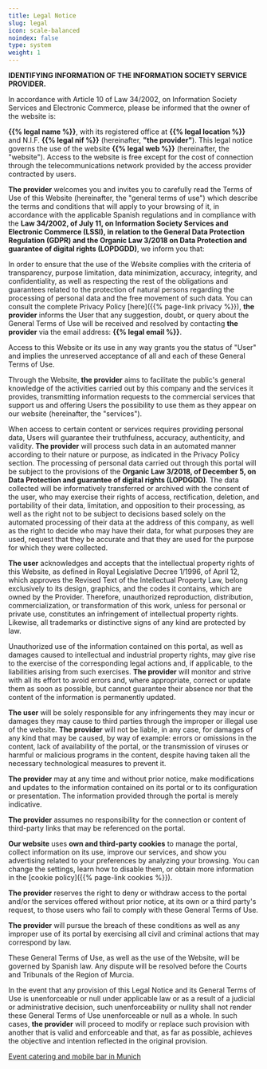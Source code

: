 ```yaml
---
title: Legal Notice
slug: legal
icon: scale-balanced
noindex: false
type: system
weight: 1
---
```


**IDENTIFYING INFORMATION OF THE INFORMATION SOCIETY SERVICE PROVIDER.**

In accordance with Article 10 of Law 34/2002, on Information Society Services and Electronic Commerce, please be informed that the owner of the website is:

**{{% legal name %}}**, with its registered office at **{{% legal location %}}** and N.I.F. **{{% legal nif %}}** (hereinafter, **"the provider"**). This legal notice governs the use of the website **{{% legal web %}}** (hereinafter, the "website"). Access to the website is free except for the cost of connection through the telecommunications network provided by the access provider contracted by users.

**The provider** welcomes you and invites you to carefully read the Terms of Use of this Website (hereinafter, the "general terms of use") which describe the terms and conditions that will apply to your browsing of it, in accordance with the applicable Spanish regulations and in compliance with the **Law 34/2002, of July 11, on Information Society Services and Electronic Commerce (LSSI), in relation to the General Data Protection Regulation (GDPR) and the Organic Law 3/2018 on Data Protection and guarantee of digital rights (LOPDGDD)**, we inform you that:

In order to ensure that the use of the Website complies with the criteria of transparency, purpose limitation, data minimization, accuracy, integrity, and confidentiality, as well as respecting the rest of the obligations and guarantees related to the protection of natural persons regarding the processing of personal data and the free movement of such data. You can consult the complete Privacy Policy [here]({{% page-link privacy %}}), **the provider** informs the User that any suggestion, doubt, or query about the General Terms of Use will be received and resolved by contacting **the provider** via the email address: **{{% legal email %}}**.

Access to this Website or its use in any way grants you the status of "User" and implies the unreserved acceptance of all and each of these General Terms of Use.

Through the Website, **the provider** aims to facilitate the public's general knowledge of the activities carried out by this company and the services it provides, transmitting information requests to the commercial services that support us and offering Users the possibility to use them as they appear on our website (hereinafter, the "services").

When access to certain content or services requires providing personal data, Users will guarantee their truthfulness, accuracy, authenticity, and validity. **The provider** will process such data in an automated manner according to their nature or purpose, as indicated in the Privacy Policy section. The processing of personal data carried out through this portal will be subject to the provisions of the **Organic Law 3/2018, of December 5, on Data Protection and guarantee of digital rights (LOPDGDD)**. The data collected will be informatively transferred or archived with the consent of the user, who may exercise their rights of access, rectification, deletion, and portability of their data, limitation, and opposition to their processing, as well as the right not to be subject to decisions based solely on the automated processing of their data at the address of this company, as well as the right to decide who may have their data, for what purposes they are used, request that they be accurate and that they are used for the purpose for which they were collected.

**The user** acknowledges and accepts that the intellectual property rights of this Website, as defined in Royal Legislative Decree 1/1996, of April 12, which approves the Revised Text of the Intellectual Property Law, belong exclusively to its design, graphics, and the codes it contains, which are owned by the Provider. Therefore, unauthorized reproduction, distribution, commercialization, or transformation of this work, unless for personal or private use, constitutes an infringement of intellectual property rights. Likewise, all trademarks or distinctive signs of any kind are protected by law.

Unauthorized use of the information contained on this portal, as well as damages caused to intellectual and industrial property rights, may give rise to the exercise of the corresponding legal actions and, if applicable, to the liabilities arising from such exercises. **The provider** will monitor and strive with all its effort to avoid errors and, where appropriate, correct or update them as soon as possible, but cannot guarantee their absence nor that the content of the information is permanently updated.

**The user** will be solely responsible for any infringements they may incur or damages they may cause to third parties through the improper or illegal use of the website. **The provider** will not be liable, in any case, for damages of any kind that may be caused, by way of example: errors or omissions in the content, lack of availability of the portal, or the transmission of viruses or harmful or malicious programs in the content, despite having taken all the necessary technological measures to prevent it.

**The provider** may at any time and without prior notice, make modifications and updates to the information contained on its portal or to its configuration or presentation. The information provided through the portal is merely indicative.

**The provider** assumes no responsibility for the connection or content of third-party links that may be referenced on the portal.

**Our website** uses **own and third-party cookies** to manage the portal, collect information on its use, improve our services, and show you advertising related to your preferences by analyzing your browsing. You can change the settings, learn how to disable them, or obtain more information in the [cookie policy]({{% page-link cookies %}}).

**The provider** reserves the right to deny or withdraw access to the portal and/or the services offered without prior notice, at its own or a third party's request, to those users who fail to comply with these General Terms of Use.

**The provider** will pursue the breach of these conditions as well as any improper use of its portal by exercising all civil and criminal actions that may correspond by law.

These General Terms of Use, as well as the use of the Website, will be governed by Spanish law. Any dispute will be resolved before the Courts and Tribunals of the Region of Murcia.

In the event that any provision of this Legal Notice and its General Terms of Use is unenforceable or null under applicable law or as a result of a judicial or administrative decision, such unenforceability or nullity shall not render these General Terms of Use unenforceable or null as a whole. In such cases, **the provider** will proceed to modify or replace such provision with another that is valid and enforceable and that, as far as possible, achieves the objective and intention reflected in the original provision.

[Event catering and mobile bar in Munich](/en/)
